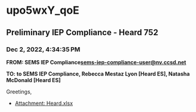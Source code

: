 # upo5wxY_qoE
## Preliminary IEP Compliance - Heard 752
### Dec 2, 2022, 4:34:35 PM
**FROM: SEMS IEP Compliance<sems-iep-compliance-user@nv.ccsd.net>**

**TO: to SEMS IEP Compliance, Rebecca Mestaz Lyon [Heard ES], Natasha McDonald [Heard ES]**


Greetings, 





* [Attachment: Heard.xlsx](upo5wxY_qoE-attachment-1.xlsx)
